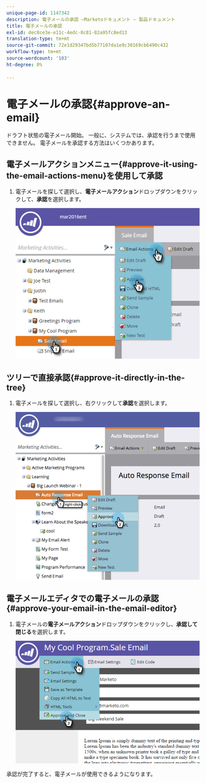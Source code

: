 ```yaml
---
unique-page-id: 1147342
description: 電子メールの承認 —Marketoドキュメント — 製品ドキュメント
title: 電子メールの承認
exl-id: dec8ce3e-e11c-4edc-8c81-82a95fc8ed13
translation-type: tm+mt
source-git-commit: 72e1d29347bd5b77107da1e9c30169cb6490c432
workflow-type: tm+mt
source-wordcount: '103'
ht-degree: 0%

---
```


# 電子メールの承認{#approve-an-email}

ドラフト状態の電子メール開始。 一般に、システムでは、承認を行うまで使用できません。 電子メールを承認する方法はいくつかあります。

## 電子メールアクションメニュー{#approve-it-using-the-email-actions-menu}を使用して承認

1. 電子メールを探して選択し、**電子メールアクション**&#x200B;ドロップダウンをクリックして、**承認**&#x200B;を選択します。

   ![](assets/one.png)

## ツリーで直接承認{#approve-it-directly-in-the-tree}

1. 電子メールを探して選択し、右クリックして&#x200B;**承認**&#x200B;を選択します。

   ![](assets/approveemail.png)

## 電子メールエディタでの電子メールの承認{#approve-your-email-in-the-email-editor}

1. 電子メールの&#x200B;**電子メールアクション**&#x200B;ドロップダウンをクリックし、**承認して閉じる**&#x200B;を選択します。

   ![](assets/three.png)

承認が完了すると、電子メールが使用できるようになります。
